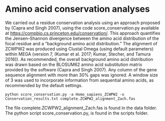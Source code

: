 Amino acid conservation analyses
============

We carried out a residue conservation analysis using an approach proposed by (Capra and Singh 2007), using the code score_conservation.py available at https://compbio.cs.princeton.edu/conservation/. This approach quantifies the Jensen–Shannon divergence between the amino acid distribution of the focal residue and a “background amino acid distribution.” The alignment of ZCWPW2 was produced using Clustal Omega (using default parameters) within MEGA (version 7, (Kumar et al. 2017; Kumar, Stecher, and Tamura 2016)). As recommended, the overall background amino acid distribution was drawn based on the BLOSUM62 amino acid substitution matrix provided by the software (Capra and Singh 2007). Any column of the gene sequence alignment with more than 30% gaps was ignored. A window size of 3 was used to incorporate information from sequential amino acids, as recommended by the default settings.



```{bash}
python score_conservation.py -a Homo_sapiens_ZCWPW2 -o Conservation_results.txt complete.ZCWPW2_alignment_Zach.fas
```

The file complete.ZCWPW2_alignment_Zach.fas is found in the data folder. 
The python script score_conservation.py, is found in the scripts folder.

